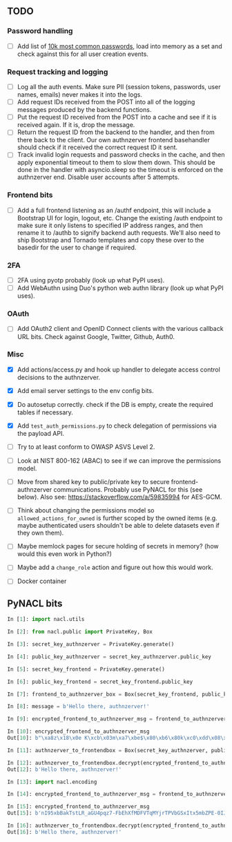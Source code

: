 ## TODO

### Password handling

- [ ] Add list of [10k most common
  passwords](https://github.com/danielmiessler/SecLists/blob/master/Passwords/Common-Credentials/10-million-password-list-top-10000.txt),
  load into memory as a set and check against this for all user creation events.

### Request tracking and logging

- [ ] Log all the auth events. Make sure PII (session tokens, passwords, user
      names, emails) never makes it into the logs.
- [ ] Add request IDs received from the POST into all of the logging messages
  produced by the backend functions.
- [ ] Put the request ID received from the POST into a cache and see if it is
  received again. If it is, drop the message.
- [ ] Return the request ID from the backend to the handler, and then from there
  back to the client. Our own authnzerver frontend basehandler should check if
  it received the correct request ID it sent.
- [ ] Track invalid login requests and password checks in the cache, and then
  apply exponential timeout to them to slow them down. This should be done in
  the handler with asyncio.sleep so the timeout is enforced on the authnzerver
  end. Disable user accounts after 5 attempts.

### Frontend bits

- [ ] Add a full frontend listening as an /authf endpoint, this will include a
  Bootstrap UI for login, logout, etc. Change the existing /auth endpoint to
  make sure it only listens to specified IP address ranges, and then rename it
  to /authb to signify backend auth requests. We'll also need to ship Bootstrap
  and Tornado templates and copy these over to the basedir for the user to
  change if required.

### 2FA

- [ ] 2FA using pyotp probably (look up what PyPI uses).
- [ ] Add WebAuthn using Duo's python web authn library (look up what PyPI uses).

### OAuth

- [ ] Add OAuth2 client and OpenID Connect clients with the various callback URL
  bits. Check against Google, Twitter, Github, Auth0.

### Misc

- [x] Add actions/access.py and hook up handler to delegate access control
  decisions to the authnzerver.
- [x] Add email server settings to the env config bits.
- [x] Do autosetup correctly. check if the DB is empty, create the required
  tables if necessary.
- [x] Add `test_auth_permissions.py` to check delegation of permissions via the
      payload API.
- [ ] Try to at least conform to OWASP ASVS Level 2.
- [ ] Look at NIST 800-162 (ABAC) to see if we can improve the permissions model.
- [ ] Move from shared key to public/private key to secure frontend-authnzerver
  communications. Probably use PyNACL for this (see below). Also see:
  https://stackoverflow.com/a/59835994 for AES-GCM.
- [ ] Think about changing the permissions model so `allowed_actions_for_owned`
  is further scoped by the owned items (e.g. maybe authenticated users shouldn't
  be able to delete datasets even if they own them).
- [ ] Maybe memlock pages for secure holding of secrets in memory? (how would
      this even work in Python?)
- [ ] Maybe add a `change_role` action and figure out how this would work.
- [ ] Docker container


## PyNACL bits

```python
In [1]: import nacl.utils

In [2]: from nacl.public import PrivateKey, Box

In [3]: secret_key_authnzerver = PrivateKey.generate()

In [4]: public_key_authnzerver = secret_key_authnzerver.public_key

In [5]: secret_key_frontend = PrivateKey.generate()

In [6]: public_key_frontend = secret_key_frontend.public_key

In [7]: frontend_to_authnzerver_box = Box(secret_key_frontend, public_key_authnzerver)

In [8]: message = b'Hello there, authnzerver!'

In [9]: encrypted_frontend_to_authnzerver_msg = frontend_to_authnzerver_box.encrypt(message)

In [10]: encrypted_frontend_to_authnzerver_msg
Out[10]: b"\xa8z\x18\x0e K\xcb\x03m\xa7\xbe$\x80\xb6\x80k\xc0\xdd\x08\xebP\x16\xecI\xca\xa0-\x92\x9bA1\x0b\xd6v\xda\x90\x04\x9c\xb9K',\x9a\x9c\xe5$P\xbd\xc5\x01x\x84d\x18\xf9f=\x82e\xe9\xf9\x8b\x05D\xe7"

In [11]: authnzerver_to_frontendbox = Box(secret_key_authnzerver, public_key_frontend)

In [12]: authnzerver_to_frontendbox.decrypt(encrypted_frontend_to_authnzerver_msg)
Out[12]: b'Hello there, authnzerver!'

In [13]: import nacl.encoding

In [14]: encrypted_frontend_to_authnzerver_msg = frontend_to_authnzerver_box.encrypt(message,encoder=nacl.encoding.URLSafeBase64Encoder)

In [15]: encrypted_frontend_to_authnzerver_msg
Out[15]: b'nI95xbBakTstLR_aGU4pqz7-FbEhXfMDFVTqMYjrTPVbGSxItx5mbZPE-0IJR1ARSww4wJlIgB-0I-iJ0D-5DSE='

In [16]: authnzerver_to_frontendbox.decrypt(encrypted_frontend_to_authnzerver_msg, encoder=nacl.encoding.URLSafeBase64Encoder)
Out[16]: b'Hello there, authnzerver!'
```
